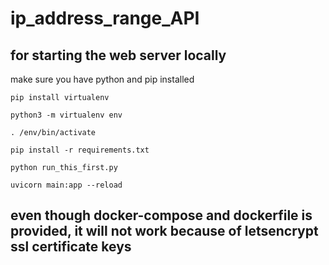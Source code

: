 # ip_address_range_API

## for starting the web server locally

make sure you have python and pip installed

```
pip install virtualenv

python3 -m virtualenv env

. /env/bin/activate

pip install -r requirements.txt

python run_this_first.py

uvicorn main:app --reload
```

## even though docker-compose and dockerfile is provided, it will not work because of letsencrypt ssl certificate keys

